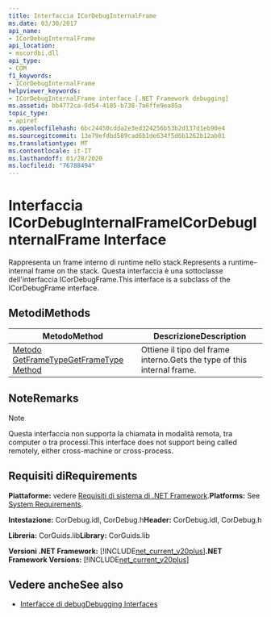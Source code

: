 ```yaml
---
title: Interfaccia ICorDebugInternalFrame
ms.date: 03/30/2017
api_name:
- ICorDebugInternalFrame
api_location:
- mscordbi.dll
api_type:
- COM
f1_keywords:
- ICorDebugInternalFrame
helpviewer_keywords:
- ICorDebugInternalFrame interface [.NET Framework debugging]
ms.assetid: bb4772ca-0d54-4185-b738-7a6ffe9ea85a
topic_type:
- apiref
ms.openlocfilehash: 6bc24450cdda2e3ed324256b53b2d137d1eb90e4
ms.sourcegitcommit: 13e79efdbd589cad6b1de634f5d6b1262b12ab01
ms.translationtype: MT
ms.contentlocale: it-IT
ms.lasthandoff: 01/28/2020
ms.locfileid: "76788494"
---
```

# <a name="icordebuginternalframe-interface"></a><span data-ttu-id="694b1-102">Interfaccia ICorDebugInternalFrame</span><span class="sxs-lookup"><span data-stu-id="694b1-102">ICorDebugInternalFrame Interface</span></span>

<span data-ttu-id="694b1-103">Rappresenta un frame interno di runtime nello stack.</span><span class="sxs-lookup"><span data-stu-id="694b1-103">Represents a runtime-internal frame on the stack.</span></span> <span data-ttu-id="694b1-104">Questa interfaccia è una sottoclasse dell'interfaccia ICorDebugFrame.</span><span class="sxs-lookup"><span data-stu-id="694b1-104">This interface is a subclass of the ICorDebugFrame interface.</span></span>  
  
## <a name="methods"></a><span data-ttu-id="694b1-105">Metodi</span><span class="sxs-lookup"><span data-stu-id="694b1-105">Methods</span></span>  
  
|<span data-ttu-id="694b1-106">Metodo</span><span class="sxs-lookup"><span data-stu-id="694b1-106">Method</span></span>|<span data-ttu-id="694b1-107">Descrizione</span><span class="sxs-lookup"><span data-stu-id="694b1-107">Description</span></span>|  
|------------|-----------------|  
|[<span data-ttu-id="694b1-108">Metodo GetFrameType</span><span class="sxs-lookup"><span data-stu-id="694b1-108">GetFrameType Method</span></span>](icordebuginternalframe-getframetype-method.md)|<span data-ttu-id="694b1-109">Ottiene il tipo del frame interno.</span><span class="sxs-lookup"><span data-stu-id="694b1-109">Gets the type of this internal frame.</span></span>|  
  
## <a name="remarks"></a><span data-ttu-id="694b1-110">Note</span><span class="sxs-lookup"><span data-stu-id="694b1-110">Remarks</span></span>  
  
> [!NOTE]
> <span data-ttu-id="694b1-111">Questa interfaccia non supporta la chiamata in modalità remota, tra computer o tra processi.</span><span class="sxs-lookup"><span data-stu-id="694b1-111">This interface does not support being called remotely, either cross-machine or cross-process.</span></span>  
  
## <a name="requirements"></a><span data-ttu-id="694b1-112">Requisiti di</span><span class="sxs-lookup"><span data-stu-id="694b1-112">Requirements</span></span>  
 <span data-ttu-id="694b1-113">**Piattaforme:** vedere [Requisiti di sistema di .NET Framework](../../../../docs/framework/get-started/system-requirements.md).</span><span class="sxs-lookup"><span data-stu-id="694b1-113">**Platforms:** See [System Requirements](../../../../docs/framework/get-started/system-requirements.md).</span></span>  
  
 <span data-ttu-id="694b1-114">**Intestazione:** CorDebug.idl, CorDebug.h</span><span class="sxs-lookup"><span data-stu-id="694b1-114">**Header:** CorDebug.idl, CorDebug.h</span></span>  
  
 <span data-ttu-id="694b1-115">**Libreria:** CorGuids.lib</span><span class="sxs-lookup"><span data-stu-id="694b1-115">**Library:** CorGuids.lib</span></span>  
  
 <span data-ttu-id="694b1-116">**Versioni .NET Framework:** [!INCLUDE[net_current_v20plus](../../../../includes/net-current-v20plus-md.md)]</span><span class="sxs-lookup"><span data-stu-id="694b1-116">**.NET Framework Versions:** [!INCLUDE[net_current_v20plus](../../../../includes/net-current-v20plus-md.md)]</span></span>  
  
## <a name="see-also"></a><span data-ttu-id="694b1-117">Vedere anche</span><span class="sxs-lookup"><span data-stu-id="694b1-117">See also</span></span>

- [<span data-ttu-id="694b1-118">Interfacce di debug</span><span class="sxs-lookup"><span data-stu-id="694b1-118">Debugging Interfaces</span></span>](debugging-interfaces.md)
